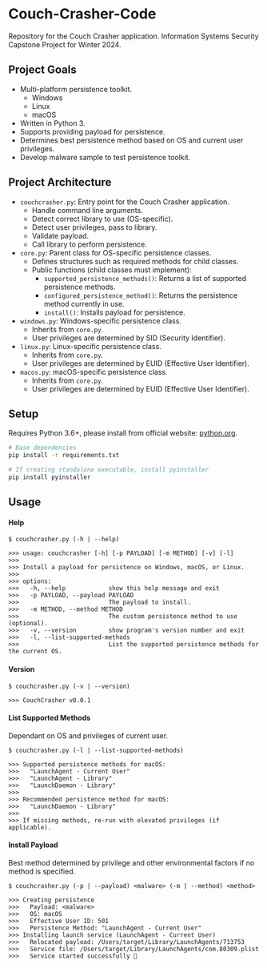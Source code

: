 # Couch-Crasher-Code

Repository for the Couch Crasher application. Information Systems Security Capstone Project for Winter 2024.


## Project Goals

* Multi-platform persistence toolkit.
   * Windows
   * Linux
   * macOS
* Written in Python 3.
* Supports providing payload for persistence.
* Determines best persistence method based on OS and current user privileges.
* Develop malware sample to test persistence toolkit.


## Project Architecture

- `couchcrasher.py`: Entry point for the Couch Crasher application.
  - Handle command line arguments.
  - Detect correct library to use (OS-specific).
  - Detect user privileges, pass to library.
  - Validate payload.
  - Call library to perform persistence.
- `core.py`: Parent class for OS-specific persistence classes.
  - Defines structures such as required methods for child classes.
  - Public functions (child classes must implement):
    - `supported_persistence_methods()`: Returns a list of supported persistence methods.
    - `configured_persistence_method()`: Returns the persistence method currently in use.
    - `install()`: Installs payload for persistence.
- `windows.py`: Windows-specific persistence class.
  - Inherits from `core.py`.
  - User privileges are determined by SID (Security Identifier).
- `linux.py`: Linux-specific persistence class.
  - Inherits from `core.py`.
  - User privileges are determined by EUID (Effective User Identifier).
- `macos.py`: macOS-specific persistence class.
  - Inherits from `core.py`.
  - User privileges are determined by EUID (Effective User Identifier).


## Setup

Requires Python 3.6+, please install from official website: [python.org](https://www.python.org/downloads/).


```sh
# Base dependencies
pip install -r requirements.txt

# If creating standalone executable, install pyinstaller
pip install pyinstaller
```


## Usage

#### Help
```
$ couchcrasher.py (-h | --help)

>>> usage: couchcrasher [-h] [-p PAYLOAD] [-m METHOD] [-v] [-l]
>>>
>>> Install a payload for persistence on Windows, macOS, or Linux.
>>>
>>> options:
>>>   -h, --help            show this help message and exit
>>>   -p PAYLOAD, --payload PAYLOAD
>>>                         The payload to install.
>>>   -m METHOD, --method METHOD
>>>                         The custom persistence method to use (optional).
>>>   -v, --version         show program's version number and exit
>>>   -l, --list-supported-methods
>>>                         List the supported persistence methods for the current OS.
```


#### Version

```
$ couchcrasher.py (-v | --version)

>>> CouchCrasher v0.0.1
```


#### List Supported Methods

Dependant on OS and privileges of current user.
```
$ couchcrasher.py (-l | --list-supported-methods)

>>> Supported persistence methods for macOS:
>>>   "LaunchAgent - Current User"
>>>   "LaunchAgent - Library"
>>>   "LaunchDaemon - Library"
>>>
>>> Recommended persistence method for macOS:
>>>   "LaunchDaemon - Library"
>>>
>>> If missing methods, re-run with elevated privileges (if applicable).
```


#### Install Payload

Best method determined by privilege and other environmental factors if no method is specified.
```
$ couchcrasher.py (-p | --payload) <malware> (-m | --method) <method>

>>> Creating persistence
>>>   Payload: <malware>
>>>   OS: macOS
>>>   Effective User ID: 501
>>>   Persistence Method: "LaunchAgent - Current User"
>>> Installing launch service (LaunchAgent - Current User)
>>>   Relocated payload: /Users/target/Library/LaunchAgents/713753
>>>   Service file: /Users/target/Library/LaunchAgents/com.80309.plist
>>>   Service started successfully 🎉
```